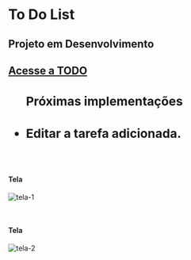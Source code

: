 <h1>To Do List</h1>
<h2>Projeto em Desenvolvimento<h2>

[Acesse a TODO](https://lucasleitedosreis.github.io/to-do-list/ "TODO-LIST")

</hr>

<ul>
<h3>Próximas implementações<h3>
<li>Editar a tarefa adicionada.</li>
</ul>

</hr>
<br>
 
<h4>Tela</h4  
 
![tela-1](https://user-images.githubusercontent.com/86244795/198158775-1ae5b7fe-5e7b-4d3e-8484-959ac2f97fb5.png)
 
</hr>
<br>
<h4>Tela</h4 
 
![tela-2](https://user-images.githubusercontent.com/86244795/198158927-a3f36c44-fe4d-4ce2-8207-673655fb2e2e.png)
